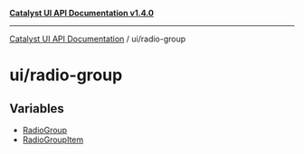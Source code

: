[**Catalyst UI API Documentation v1.4.0**](../../README.md)

---

[Catalyst UI API Documentation](../../README.md) / ui/radio-group

# ui/radio-group

## Variables

- [RadioGroup](variables/RadioGroup.md)
- [RadioGroupItem](variables/RadioGroupItem.md)
